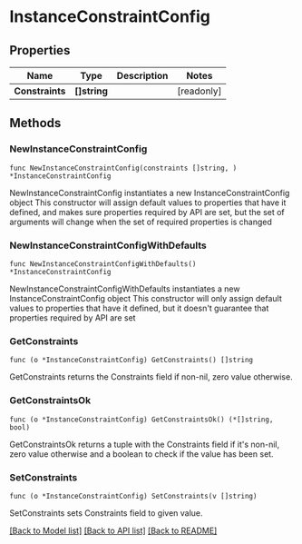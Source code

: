 # InstanceConstraintConfig

## Properties

Name | Type | Description | Notes
------------ | ------------- | ------------- | -------------
**Constraints** | **[]string** |  | [readonly] 

## Methods

### NewInstanceConstraintConfig

`func NewInstanceConstraintConfig(constraints []string, ) *InstanceConstraintConfig`

NewInstanceConstraintConfig instantiates a new InstanceConstraintConfig object
This constructor will assign default values to properties that have it defined,
and makes sure properties required by API are set, but the set of arguments
will change when the set of required properties is changed

### NewInstanceConstraintConfigWithDefaults

`func NewInstanceConstraintConfigWithDefaults() *InstanceConstraintConfig`

NewInstanceConstraintConfigWithDefaults instantiates a new InstanceConstraintConfig object
This constructor will only assign default values to properties that have it defined,
but it doesn't guarantee that properties required by API are set

### GetConstraints

`func (o *InstanceConstraintConfig) GetConstraints() []string`

GetConstraints returns the Constraints field if non-nil, zero value otherwise.

### GetConstraintsOk

`func (o *InstanceConstraintConfig) GetConstraintsOk() (*[]string, bool)`

GetConstraintsOk returns a tuple with the Constraints field if it's non-nil, zero value otherwise
and a boolean to check if the value has been set.

### SetConstraints

`func (o *InstanceConstraintConfig) SetConstraints(v []string)`

SetConstraints sets Constraints field to given value.



[[Back to Model list]](../README.md#documentation-for-models) [[Back to API list]](../README.md#documentation-for-api-endpoints) [[Back to README]](../README.md)


